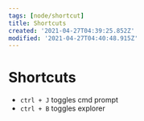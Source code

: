 ```yaml
---
tags: [node/shortcut]
title: Shortcuts
created: '2021-04-27T04:39:25.852Z'
modified: '2021-04-27T04:40:48.915Z'
---
```


# Shortcuts
+ `ctrl + J` toggles cmd prompt
+ `ctrl + B` toggles explorer

